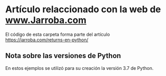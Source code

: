 # Artículo relaccionado con la web de www.Jarroba.com
El código de esta carpeta forma parte del artículo https://jarroba.com/returns-en-python/


## Nota sobre las versiones de Python
En estos ejemplos se utilizó para su creación la versión 3.7 de Python.
